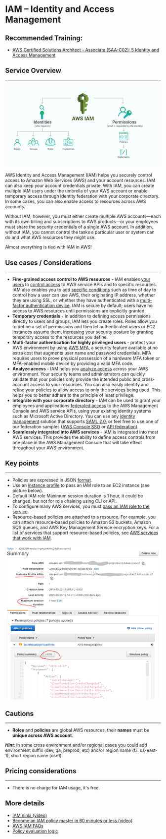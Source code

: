 # IAM – Identity and Access Management

## Recommended Training:

- [AWS Certified Solutions Architect - Associate (SAA-C02): 5 Identity and Access Management](https://learn.epam.com/detailsPage?id=711b13a6-3eba-4d0a-a87c-278c60661983&source=EXTERNAL_COURSE)

## Service Overview

---
![](images/iam_01.png)

AWS Identity and Access Management (IAM) helps you securely control access to Amazon Web Services (AWS) and your account resources. IAM can also keep your account credentials private. With IAM, you can create multiple IAM users under the umbrella of your AWS account or enable temporary access through identity federation with your corporate directory. In some cases, you can also enable access to resources across AWS accounts.

Without IAM, however, you must either create multiple AWS accounts—each with its own billing and subscriptions to AWS products—or your employees must share the security credentials of a single AWS account. In addition, without IAM, you cannot control the tasks a particular user or system can do and what AWS resources they might use.

Almost everything is tied with IAM in AWS!

## Use cases / Considerations

---

* **Fine-grained access control to AWS resources** - IAM enables [your users](https://aws.amazon.com/iam/features/manage-users/) to [control access](https://aws.amazon.com/iam/features/manage-permissions/) to AWS service APIs and to specific resources. IAM also enables you to add [specific conditions](https://aws.amazon.com/iam/features/manage-permissions/) such as time of day to control how a user can use AWS, their originating IP address, whether they are using SSL, or whether they have authenticated with a [multi-factor authentication device](https://aws.amazon.com/iam/features/mfa/). IAM is secure by default; users have no access to AWS resources until permissions are explicitly granted.
* **Temporary credentials** - In addition to defining access permissions directly to users and groups, IAM lets you create roles. Roles allow you to define a set of permissions and then let authenticated users or EC2 instances assume them, increasing your security posture by granting temporary access to the resources you define.
* **Multi-factor authentication for highly privileged users** - protect your AWS environment by using [AWS MFA](https://aws.amazon.com/iam/features/mfa/), a security feature available at no extra cost that augments user name and password credentials. MFA requires users to prove physical possession of a hardware MFA token or MFA-enabled mobile device by providing a valid MFA code.
* **Analyze access** - IAM helps you [analyze access](https://aws.amazon.com/iam/features/analyze-access/) across your AWS environment. Your security teams and administrators can quickly validate that your policies only provide the intended public and cross-account access to your resources. You can also easily identify and refine your policies to allow access to only the services being used. This helps you to better adhere to the principle of least privilege.
* **Integrate with your corporate directory** - IAM can be used to grant your employees and applications [federated access](https://aws.amazon.com/identity/federation/) to the AWS Management Console and AWS service APIs, using your existing identity systems such as Microsoft Active Directory. You can use any [identity management](http://docs.aws.amazon.com/IAM/latest/UserGuide/IdP-solution-providers.html) solution that supports [SAML 2.0](https://aws.amazon.com/identity/saml/), or feel free to use one of our federation samples ([AWS Console SSO](http://aws.amazon.com/code/4001165270590826) or [API federation](http://aws.amazon.com/code/1288653099190193)).
* **Seamlessly integrated into AWS services** - IAM is integrated into most AWS services. This provides the ability to define access controls from one place in the AWS Management Console that will take effect throughout your AWS environment.

## Key points

---

* Policies are expressed in JSON [format](https://docs.aws.amazon.com/IAM/latest/UserGuide/reference_policies_grammar.html).
* Use an [instance profile](https://docs.aws.amazon.com/IAM/latest/UserGuide/id_roles_use_switch-role-ec2_instance-profiles.html) to pass an IAM role to an EC2 instance (see picture below).
* Default IAM role Maximum session duration is 1 hour, it could be changed, but not for role chaining using CLI or API.
* To configure many AWS services, you must [pass an IAM role to the service](https://docs.aws.amazon.com/IAM/latest/UserGuide/id_roles_use_passrole.html).
* Resource-based policies are attached to a resource. For example, you can attach resource-based policies to Amazon S3 buckets, Amazon SQS queues, and AWS Key Management Service encryption keys. For a list of services that support resource-based policies, see [AWS services that work with IAM](https://docs.aws.amazon.com/IAM/latest/UserGuide/reference_aws-services-that-work-with-iam.html).
  
![](images/iam_02.png)

## Cautions

---

* **Roles** and **policies** are global AWS resources, their **names** must be **unique across AWS account**. 

_**Hint**_: in some cross environment and/or regional cases you could add environment suffix (dev, qa, preprod, etc) and/or region name (f.i. us-east-1), short region name (use1).



## Pricing considerations

---
* There is no charge for IAM usage, it's free.


## More details
* [IAM ninja (video)](https://www.youtube.com/watch?v=aISWoPf_XNE)
* [Become an IAM policy master in 60 minutes or less (video)](https://youtu.be/YQsK4MtsELU)
* [AWS IAM FAQs](https://aws.amazon.com/iam/faqs/)
* [Policy evaluation logic](https://docs.aws.amazon.com/IAM/latest/UserGuide/reference_policies_evaluation-logic.html)

 